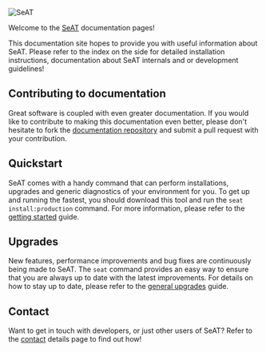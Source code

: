 ![SeAT](http://i.imgur.com/aPPOxSK.png)

Welcome to the [SeAT](https://github.com/eveseat/seat) documentation pages!

This documentation site hopes to provide you with useful information about SeAT.
Please refer to the index on the side for detailed installation instructions, documentation about SeAT internals and or
development guidelines!

## Contributing to documentation
Great software is coupled with even greater documentation. If you would like to contribute to making this documentation
even better, please don't hesitate to fork the [documentation repository](https://github.com/eveseat/docs) and submit
a pull request with your contribution.

## Quickstart
SeAT comes with a handy command that can perform installations, upgrades and generic diagnostics of your environment
for you. To get up and running the fastest, you should download this tool and run the `seat install:production` command.
For more information, please refer to the [getting started](guides/installation/getting_started/) guide.

## Upgrades
New features, performance improvements and bug fixes are continuously being made to SeAT. The `seat` command provides
an easy way to ensure that you are always up to date with the latest improvements.
For details on how to stay up to date, please refer to the [general upgrades](guides/upgrade/general_upgrades/) guide.

## Contact
Want to get in touch with developers, or just other users of SeAT? Refer to the [contact](contact/) details page to find out how!
